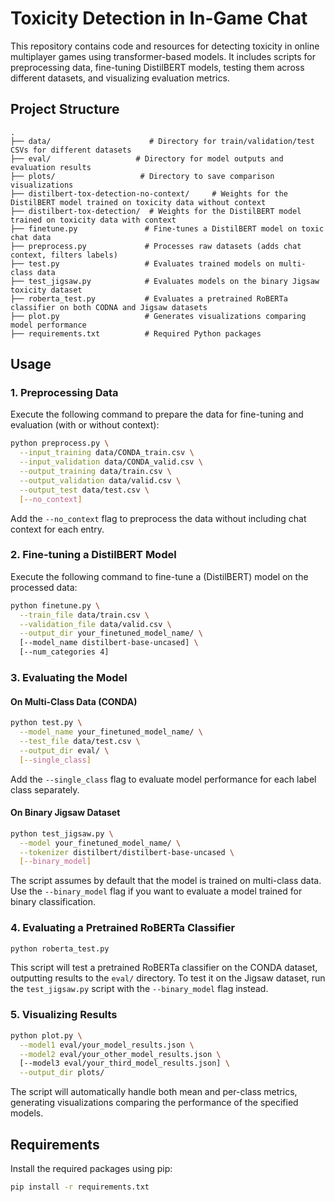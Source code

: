 # Toxicity Detection in In-Game Chat

This repository contains code and resources for detecting toxicity in online multiplayer games using transformer-based models. It includes scripts for preprocessing data, fine-tuning DistilBERT models, testing them across different datasets, and visualizing evaluation metrics.

## Project Structure
```
.
├── data/                      # Directory for train/validation/test CSVs for different datasets
├── eval/                   # Directory for model outputs and evaluation results
├── plots/                   # Directory to save comparison visualizations
├── distilbert-tox-detection-no-context/     # Weights for the DistilBERT model trained on toxicity data without context
├── distilbert-tox-detection/  # Weights for the DistilBERT model trained on toxicity data with context
├── finetune.py               # Fine-tunes a DistilBERT model on toxic chat data
├── preprocess.py             # Processes raw datasets (adds chat context, filters labels)
├── test.py                   # Evaluates trained models on multi-class data
├── test_jigsaw.py            # Evaluates models on the binary Jigsaw toxicity dataset
├── roberta_test.py           # Evaluates a pretrained RoBERTa classifier on both CODNA and Jigsaw datasets
├── plot.py                   # Generates visualizations comparing model performance
├── requirements.txt          # Required Python packages

```

## Usage
### 1. Preprocessing Data
Execute the following command to prepare the data for fine-tuning and evaluation (with or without context):
```bash
python preprocess.py \
  --input_training data/CONDA_train.csv \
  --input_validation data/CONDA_valid.csv \
  --output_training data/train.csv \
  --output_validation data/valid.csv \
  --output_test data/test.csv \
  [--no_context]
```
Add the `--no_context` flag to preprocess the data without including chat context for each entry.

### 2. Fine-tuning a DistilBERT Model
Execute the following command to fine-tune a (DistilBERT) model on the processed data:
```bash
python finetune.py \
  --train_file data/train.csv \
  --validation_file data/valid.csv \
  --output_dir your_finetuned_model_name/ \
  [--model_name distilbert-base-uncased] \
  [--num_categories 4] 
```

### 3. Evaluating the Model
#### On Multi-Class Data (CONDA)
```bash
python test.py \
  --model_name your_finetuned_model_name/ \
  --test_file data/test.csv \
  --output_dir eval/ \
  [--single_class]
```
Add the `--single_class` flag to evaluate model performance for each label class separately.

#### On Binary Jigsaw Dataset
```bash
python test_jigsaw.py \
  --model your_finetuned_model_name/ \
  --tokenizer distilbert/distilbert-base-uncased \
  [--binary_model]
```
The script assumes by default that the model is trained on multi-class data. Use the `--binary_model` flag if you want to evaluate a model trained for binary classification.

### 4. Evaluating a Pretrained RoBERTa Classifier
```bash
python roberta_test.py 
```
This script will test a pretrained RoBERTa classifier on the CONDA dataset, outputting results to the `eval/` directory. To test it on the Jigsaw dataset, run the `test_jigsaw.py` script with the `--binary_model` flag instead.

### 5. Visualizing Results
```bash
python plot.py \
  --model1 eval/your_model_results.json \
  --model2 eval/your_other_model_results.json \
  [--model3 eval/your_third_model_results.json] \
  --output_dir plots/ 
```
The script will automatically handle both mean and per-class metrics, generating visualizations comparing the performance of the specified models.

## Requirements
Install the required packages using pip:
```bash
pip install -r requirements.txt
```